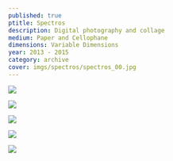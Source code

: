 ```yaml
---
published: true
ptitle: Spectros
description: Digital photography and collage
medium: Paper and Cellophane
dimensions: Variable Dimensions
year: 2013 - 2015
category: archive
cover: imgs/spectros/spectros_00.jpg
---
```

![]({{site.baseurl}}/imgs/spectros/spectros_01.jpg)

![]({{site.baseurl}}/imgs/spectros/spectros_02.jpg)

![]({{site.baseurl}}/imgs/spectros/spectros_03.jpg)

![]({{site.baseurl}}/imgs/spectros/spectros_04.jpg)

![]({{site.baseurl}}/imgs/spectros/spectros_05.jpg)
